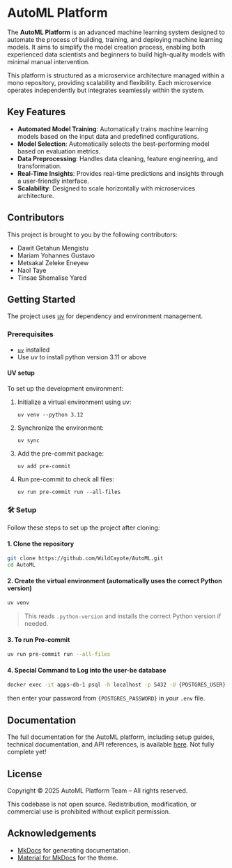 # AutoML Platform

The **AutoML Platform** is an advanced machine learning system designed to automate the process of building, training, and deploying machine learning models. It aims to simplify the model creation process, enabling both experienced data scientists and beginners to build high-quality models with minimal manual intervention.

This platform is structured as a microservice architecture managed within a mono repository, providing scalability and flexibility. Each microservice operates independently but integrates seamlessly within the system.

## Key Features

- **Automated Model Training**: Automatically trains machine learning models based on the input data and predefined configurations.
- **Model Selection**: Automatically selects the best-performing model based on evaluation metrics.
- **Data Preprocessing**: Handles data cleaning, feature engineering, and transformation.
- **Real-Time Insights**: Provides real-time predictions and insights through a user-friendly interface.
- **Scalability**: Designed to scale horizontally with microservices architecture.

## Contributors

This project is brought to you by the following contributors:

- Dawit Getahun Mengistu
- Mariam Yohannes Gustavo
- Metsakal Zeleke Eneyew
- Naol Taye
- Tinsae Shemalise Yared

## Getting Started

The project uses [uv](https://github.com/astral-sh/uv) for dependency and environment management.

### Prerequisites

- [`uv`](https://github.com/astral-sh/uv) installed
- Use uv to install python version 3.11 or above

#### UV setup

To set up the development environment:

1. Initialize a virtual environment using uv:

    ```uv venv --python 3.12```
2. Synchronize the environment:

    ```uv sync```
3. Add the pre-commit package:

    ```uv add pre-commit```
4. Run pre-commit to check all files:

    ```uv run pre-commit run --all-files```

### 🛠️ Setup

Follow these steps to set up the project after cloning:

#### 1. Clone the repository

```bash
git clone https://github.com/WildCayote/AutoML.git
cd AutoML
```

#### 2. Create the virtual environment (automatically uses the correct Python version)

```bash
uv venv
```

> This reads `.python-version` and installs the correct Python version if needed.

#### 3. To run Pre-commit

```bash
uv run pre-commit run --all-files
```

#### 4. Special Command to Log into the user-be database

```bash
docker exec -it apps-db-1 psql -h localhost -p 5432 -U {POSTGRES_USER} -d {POSTGRES_DB}
```

then enter your password from `{POSTGRES_PASSWORD}` in your `.env` file.

## Documentation

The full documentation for the AutoML platform, including setup guides, technical documentation, and API references, is available [here](https://wildcayote.github.io/AutoML/). Not fully complete yet!

## License

Copyright © 2025 AutoML Platform Team – All rights reserved.

This codebase is not open source. Redistribution, modification, or commercial use is prohibited without explicit permission.

## Acknowledgements

- [MkDocs](https://mkdocs.org/) for generating documentation.
- [Material for MkDocs](https://squidfunk.github.io/mkdocs-material/) for the theme.
